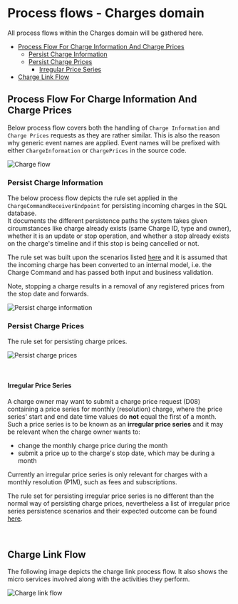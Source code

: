 # Process flows - Charges domain

All process flows within the Charges domain will be gathered here.

- [Process Flow For Charge Information And Charge Prices](#Process-Flow-For-Charge-Information-And-Charge-Prices)
    - [Persist Charge Information](#Persist-Charge-Information)
    - [Persist Charge Prices](#Persist-Charge-Prices)
        - [Irregular Price Series](#Irregular-Price-Series)
- [Charge Link Flow](#Charge-Link-Flow)

## Process Flow For Charge Information And Charge Prices

Below process flow covers both the handling of `Charge Information` and `Charge Prices` requests as they are rather similar.
This is also the reason why generic event names are applied. Event names will be prefixed with either `ChargeInformation` or `ChargePrices` in the source code.

![Charge flow](images/ChargeInformationAndPricesProcessFlow.png)

### Persist Charge Information

The below process flow depicts the rule set applied in the `ChargeCommandReceiverEndpoint` for persisting incoming charges in the SQL database.  
It documents the different persistence paths the system takes given circumstances like charge already exists (same Charge ID, type and owner), whether it is an update or stop operation, and whether a stop already exists on the charge's timeline and if this stop is being cancelled or not.

The rule set was built upon the scenarios listed [here](images/PersistingCharges_Update_And_Stop_MasterData_Examples.png) and it is assumed that the incoming charge has been converted to an internal model, i.e. the Charge Command and has passed both input and business validation.

Note, stopping a charge results in a removal of any registered prices from the stop date and forwards.

![Persist charge information](images/PersistingChargesRuleSet_ProcessFlow.png)
<br>

### Persist Charge Prices

The rule set for persisting charge prices.

![Persist charge prices](images/PersistingChargePricesRuleSet_ProcessFlow.png)

<br>

#### <b>Irregular Price Series</b>

A charge owner may want to submit a charge price request (D08) containing a price series for monthly (resolution) charge, where the price series' start and end date time values do <b>not</b> equal the first of a month. Such a price series is to be known as an <b>irregular price series</b> and it may be relevant when the charge owner wants to:

- change the monthly charge price during the month
- submit a price up to the charge's stop date, which may be during a month

Currently an irregular price series is only relevant for charges with a monthly resolution (P1M), such as fees and subscriptions.

The rule set for persisting irregular price series is no different than the normal way of persisting charge prices, nevertheless a list of irregular price series persistence scenarios and their expected outcome can be found [here](images/Persisting_Irregular_PriceSeries_Examples.png).

<br>

## Charge Link Flow

The following image depicts the charge link process flow.
It also shows the micro services involved along with the activities they perform.

![Charge link flow](images/CreateChargeLinkProcessFlow.png)
